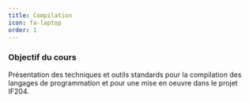 ```yaml
---
title: Compilation 
icon: fa-laptop
order: 1
---
```


### Objectif du cours
Présentation des techniques et outils standards pour la compilation
des langages de programmation et pour une mise en oeuvre dans
le projet IF204.
